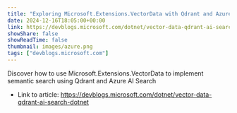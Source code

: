 ```yaml
---
title: "Exploring Microsoft.Extensions.VectorData with Qdrant and Azure AI Search"
date: 2024-12-16T18:05:00+00:00
link: https://devblogs.microsoft.com/dotnet/vector-data-qdrant-ai-search-dotnet
showShare: false
showReadTime: false
thumbnail: images/azure.png
tags: ["devblogs.microsoft.com"]
---
```

Discover how to use Microsoft.Extensions.VectorData to implement semantic search using Qdrant and Azure AI Search

- Link to article: https://devblogs.microsoft.com/dotnet/vector-data-qdrant-ai-search-dotnet